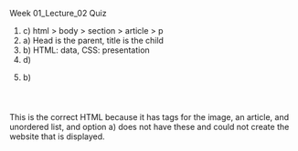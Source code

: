 Week 01_Lecture_02 Quiz

1. c) html > body > section > article > p
2. a) Head is the parent, title is the child
3. b) HTML: data, CSS: presentation
4. d) <p>
5. b)

  <p>
    <img>
    <ul></ul>
    <h2></h2>
  </p>
  <div>
    <nav></nav>
    <h1></h1>
    <h5></h5>
  </div>
This is the correct HTML because it has tags for the image, an article, and unordered list, and option a) does not have these and could not create the website that is displayed.

